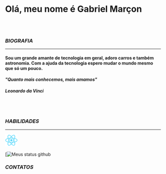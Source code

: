 <p align="center">

# Olá, meu nome é Gabriel Marçon
<br><br>


### *BIOGRAFIA*
-----
#### Sou um grande amante de tecnologia em geral, adoro carros e também astronomia. Com a ajuda da tecnologia espero mudar o mundo mesmo que só um pouco. 


#### *"Quanto mais conhecemos, mais amamos"* <p> 
  #####                    *Leonardo da Vinci*

<br><br>

### *HABILIDADES*
------

<img width="40" src="https://raw.githubusercontent.com/devicons/devicon/master/icons/react/react-original.svg">

 [![Meus status github](https://github-readme-stats.vercel.app/api?username=gmarconleal&theme=gotham&custom_title=MEUS%20STATUS%20GITHUB&locale=pt-BR)
  
</a>



### *CONTATOS*

</p>